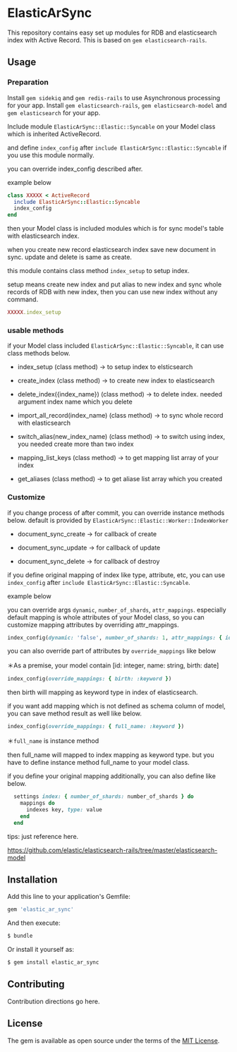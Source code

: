 # ElasticArSync
This repository contains easy set up modules for RDB and elasticsearch index with Active Record.
This is based on `gem elasticsearch-rails`.
## Usage
### Preparation
Install `gem sidekiq` and `gem redis-rails` to use Asynchronous processing for your app.
Install `gem elasticsearch-rails`, `gem elasticsearch-model` and `gem elasticsearch` for your app.


Include module `ElasticArSync::Elastic::Syncable` on your Model class which is inherited ActiveRecord.

and define `index_config` after `include ElasticArSync::Elastic::Syncable` if you use this module normally.

you can override index_config described after.

example below

```ruby
class XXXXX < ActiveRecord
  include ElasticArSync::Elastic::Syncable
  index_config
end
```

then your Model class is included modules which is for sync model's table with elasticsearch index.

when you create new record elasticsearch index save new document in sync.
update and delete is same as create.

this module contains class method `index_setup` to setup index.

setup means create new index and put alias to new index and sync whole records of RDB with new index,
then you can use new index without any command.

```ruby
XXXXX.index_setup
```

### usable methods
if your Model class included `ElasticArSync::Elastic::Syncable`, it can use class methods below.

- index_setup (class method)
→ to setup index to elsticsearch

- create_index (class method)
→ to create new index to elasticsearch

- delete_index({index_name})  (class method)
→ to delete index. needed argument index name which you delete

- import_all_record(index_name) (class method)
→ to sync whole record with elasticsearch

- switch_alias(new_index_name) (class method)
→ to switch using index, you needed create more than two index

- mapping_list_keys (class method)
→ to get mapping list array of your index

- get_aliases (class method)
→ to get aliase list array which you created

### Customize
if you change process of after commit, you can override instance methods below.
default is provided by `ElasticArSync::Elastic::Worker::IndexWorker`

- document_sync_create
→ for callback of create

- document_sync_update
→ for callback of update

- document_sync_delete
→ for callback of destroy

if you define original mapping of index like type, attribute, etc, 
you can use `index_config` after `include ElasticArSync::Elastic::Syncable`.

example below

you can override args `dynamic`, `number_of_shards`, `attr_mappings`.
especially default mapping is whole attributes of your Model class, so you can customize mapping attributes by overriding attr_mappings.
```ruby
index_config(dynamic: 'false', number_of_shards: 1, attr_mappings: { id: 'integer', name: 'text', birth: 'date' })
```

you can also override part of attributes by `override_mappings` like below

＊As a premise, your model contain [id: integer, name: string, birth: date]

```ruby
index_config(override_mappings: { birth: :keyword })
```

then birth will mapping as keyword type in index of elasticsearch.

if you want add mapping which is not defined as schema column of model, you can save method result as well like below.

```ruby
index_config(override_mappings: { full_name: :keyword })
```

＊`full_name` is instance method

then full_name will mapped to index mapping as keyword type. but you have to define instance method full_name to your model class.

if you define your original mapping additionally, you can also define like below.

```ruby
  settings index: { number_of_shards: number_of_shards } do
    mappings do
      indexes key, type: value
    end
  end
```

tips: just reference here.

https://github.com/elastic/elasticsearch-rails/tree/master/elasticsearch-model

## Installation
Add this line to your application's Gemfile:

```ruby
gem 'elastic_ar_sync'
```

And then execute:
```bash
$ bundle
```

Or install it yourself as:
```bash
$ gem install elastic_ar_sync
```

## Contributing
Contribution directions go here.

## License
The gem is available as open source under the terms of the [MIT License](https://opensource.org/licenses/MIT).

